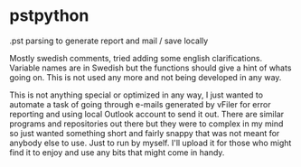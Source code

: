 # pstpython
.pst parsing to generate report and mail / save locally

Mostly swedish comments, tried adding some english clarifications. Variable names are in Swedish but the functions should give a hint of whats going on. This is not used any more
and not being developed in any way. 

This is not anything special or optimized in any way, I just wanted to automate a task of going through e-mails generated by vFiler for error reporting and using local Outlook
account to send it out. 
There are similar programs and repositories out there but they were to complex in my mind so just wanted something short and fairly snappy that was not meant for anybody else to
use.
Just to run by myself. I'll upload it for those who might find it to enjoy and use any bits that might come in handy.
